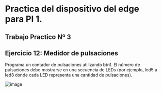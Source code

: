 # Practica del dispositivo del edge para PI 1.

## Trabajo Practico Nº 3

## Ejercicio 12: Medidor de pulsaciones

Programa un contador de pulsaciones utilizando btn1. El número de pulsaciones debe mostrarse en una secuencia de LEDs (por ejemplo, led5 a led8 donde cada LED representa una cantidad de pulsaciones).

![image](./assets/ejercicio12.PNG)
